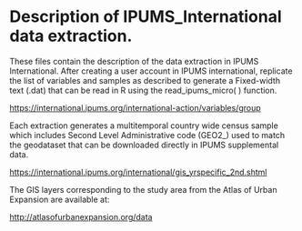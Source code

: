 # Description of IPUMS_International data extraction.

These files contain the description of the data extraction in IPUMS International. After creating a user account in IPUMS international, replicate the list of variables and samples as described to generate a Fixed-width text (.dat) that can be read in R using the read_ipums_micro( ) function.

https://international.ipums.org/international-action/variables/group

Each extraction generates a multitemporal country wide census sample which includes Second Level Administrative code (GEO2_) used to match the geodataset that can be downloaded directly in IPUMS supplemental data.

https://international.ipums.org/international/gis_yrspecific_2nd.shtml 

The GIS layers corresponding to the study area from the Atlas of Urban Expansion are available at:

http://atlasofurbanexpansion.org/data
